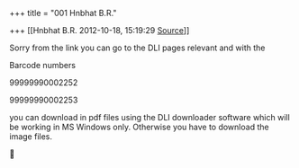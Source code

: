+++
title = "001 Hnbhat B.R."

+++
[[Hnbhat B.R.	2012-10-18, 15:19:29 [Source](https://groups.google.com/g/bvparishat/c/MNZa8fsxbL0)]]



Sorry from the link you can go to the DLI pages relevant and with the

  

Barcode numbers

99999990002252

99999990002253

  

you can download in pdf files using the DLI downloader software which will be working in MS Windows only. Otherwise you have to download the image files.



